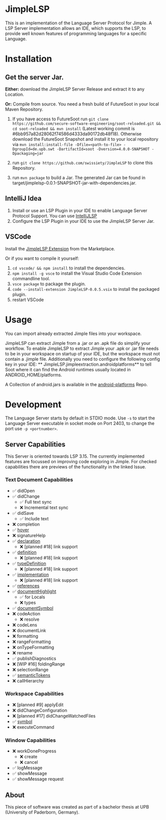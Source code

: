 # JimpleLSP
This is an implementation of the Language Server Protocol for Jimple.
A LSP Server implementation allows an IDE, which supports the LSP, to provide well known features of programming languages for a specific Language.

# Installation
## Get the server Jar.
**Either:** download the JimpleLSP Server Release and extract it to any Location.
  
**Or:** Compile from source.
You need a fresh build of FutureSoot in your local Maven Repository.
1. If you have access to FutureSoot run `git clone https://github.com/secure-software-engineering/soot-reloaded.git && cd soot-reloaded && mvn install`
(Latest working commit is #6bb957a82d28062f74586d4333da90172db48f18). 
Otherwise download the FutureSoot Snapshot and install it to your local repository via
   `mvn install:install-file -Dfile=<path-to-file> -DgroupId=de.upb.swt -DartifactId=soot -Dversion=4.0.0-SNAPSHOT -Dpackaging=jar`

2. run `git clone https://github.com/swissiety/JimpleLSP` to clone this Repository.
3. run `mvn package` to build a Jar. The generated Jar can be found in target/jimplelsp-0.0.1-SNAPSHOT-jar-with-dependencies.jar.


## IntelliJ Idea
1. Install or use an LSP Plugin in your IDE to enable Language Server Protocol Support.
You can use [IntelliJLSP](https://github.com/MagpieBridge/IntelliJLSP/tree/intellijclientlib)
2. Configure the LSP Plugin in your IDE to use the JimpleLSP Server Jar.

## VSCode
Install the [JimpleLSP Extension](https://marketplace.visualstudio.com/items?itemName=swissiety.jimplelsp) from the Marketplace.

Or if you want to compile it yourself:
1. `cd vscode/ && npm install` to install the dependencies.
2. `npm install -g vsce` to install the Visual Studio Code Extension commandline tool.
3. `vsce package` to package the plugin.
4. `code --install-extension JimpleLSP-0.0.5.vsix` to install the packaged plugin.
5. restart VSCode

# Usage

You can import already extracted Jimple files into your workspace.

JimpleLSP can extract Jimple from a .jar or an .apk file do simplify your workflow. To enable JimpleLSP to extract
Jimple your .apk or .jar file needs to be in your workspace on startup of your IDE, but the workspace must not contain a
.jimple file. Additionally you need to configure the following config key in your IDE: **
JimpleLSP.jimpleextraction.androidplatforms** to tell Soot where it can find the Android runtimes usually located in
ANDROID_HOME/platforms.

A Collection of android.jars is available in the [android-platforms](https://github.com/Sable/android-platforms/) Repo.

# Development

The Language Server starts by default in STDIO mode. Use `-s` to start the Language Server executable in socket mode on
Port 2403, to change the port use `-p <portnumber>`.

## Server Capabilities

This Server is oriented towards LSP 3.15. The currently implemented features are focussed on improving code exploring in
Jimple. For checked capabilities there are previews of the functionality in the linked Issue.

### Text Document Capabilities

- ✅ didOpen
- ✅ didChange
  - ✅ Full text sync
  - ❌ Incremental text sync
- ✅ didSave
  - ✅ Include text
- ❌ completion
- ✅ [hover](/../../issues/15)
- ❌ signatureHelp
- ✅ [declaration](/../../issues/4)
    - ❌ [planned #18] link support
- ✅ [definition](/../../issues/6)
    - ❌ [planned #18] link support
- ✅ [typeDefinition](/../../issues/5)
    - ❌ [planned #18] link support
- ✅ [implementation](/../../issues/2)
    - ❌ [planned #18] link support
- ✅ [references](/../../issues/3)
- ✅ [documentHighlight](/../../issues/11)
  - ✅ for Locals
  - ❌ types
- ✅ [documentSymbol](/../../issues/12)
- ❌ codeAction
    - ❌ resolve
- ❌ codeLens
- ❌ documentLink
- ❌ formatting
- ❌ rangeFormatting
- ❌ onTypeFormatting
- ❌ rename
- ✅ publishDiagnostics
- ❌ [WIP #16] foldingRange
- ❌ selectionRange
- ✅ [semanticTokens](/../../issues/1)
- ❌ callHierarchy

### Workspace Capabilities
- ❌ [planned #9] applyEdit
- ❌ didChangeConfiguration
- ❌ [planned #17] didChangeWatchedFiles
- ✅ [symbol](/../../issues/13)
- ❌ executeCommand

### Window Capabilities

- ❌ workDoneProgress
    - ❌ create
    - ❌ cancel
- ✅ logMessage
- ✅ showMessage
- ✅ showMessage request


## About
This piece of software was created as part of a bachelor thesis at UPB (University of Paderborn, Germany).